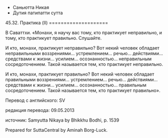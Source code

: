 









* Саньютта Никая
* Дутия патипатти сутта


45\.32\. Практика \(II\)
\=\=\=\=\=\=\=\=\=\=\=\=\=\=\=\=\=\=\=\=



В Саваттхи\. «Монахи, я научу вас тому, кто практикует неправильно, и тому, кто практикует правильно\. Слушайте\.


И кто, монахи, практикует неправильно? Вот некий человек обладает неправильными воззрениями… устремлением… речью… действиями… средствами к жизни… усилием… осознанностью… неправильным сосредоточением\. Такой называется тем, кто практикует неправильно\.


И кто, монахи, практикует правильно? Вот некий человек обладает правильными воззрениями… устремлением… речью… действиями… средствами к жизни… усилием… осознанностью… правильным сосредоточением\. Такой называется тем, кто практикует правильно»\.



Перевод с английского: SV


редакция перевода: 09\.05\.2013


источник: Samyutta Nikaya by Bhikkhu Bodhi, p\. 1539


Prepared for SuttaCentral by Aminah Borg\-Luck\.







